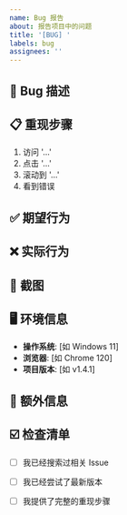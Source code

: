 ```yaml
---
name: Bug 报告
about: 报告项目中的问题
title: '[BUG] '
labels: bug
assignees: ''
---
```


## 🐛 Bug 描述

<!-- 清晰简洁地描述这个 bug -->

## 📋 重现步骤

1. 访问 '...'
2. 点击 '...'
3. 滚动到 '...'
4. 看到错误

## ✅ 期望行为

<!-- 描述你期望发生什么 -->

## ❌ 实际行为

<!-- 描述实际发生了什么 -->

## 📸 截图

<!-- 如果适用，添加截图帮助说明问题 -->

## 🖥️ 环境信息

- **操作系统**: [如 Windows 11]
- **浏览器**: [如 Chrome 120]
- **项目版本**: [如 v1.4.1]

## 📝 额外信息

<!-- 添加任何其他关于问题的信息 -->

## ☑️ 检查清单

- [ ] 我已经搜索过相关 Issue
- [ ] 我已经尝试了最新版本
- [ ] 我提供了完整的重现步骤

